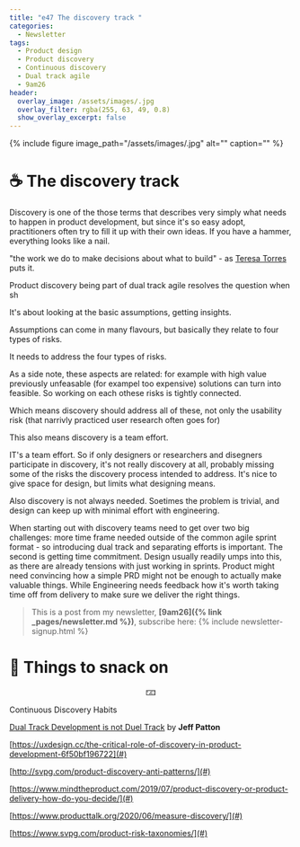 ```yaml
---
title: "e47 The discovery track "
categories:
  - Newsletter
tags:
  - Product design
  - Product discovery
  - Continuous discovery
  - Dual track agile
  - 9am26
header:
  overlay_image: /assets/images/.jpg
  overlay_filter: rgba(255, 63, 49, 0.8)
  show_overlay_excerpt: false
---
```



{% include figure image_path="/assets/images/.jpg" alt="" caption="" %}

# ☕ The discovery track

Discovery is one of the those terms that describes very simply what needs to happen in product development, but since it's so easy adopt, practitioners often try to fill it up with their own ideas. If you have a hammer, everything looks like a nail.

"the work we do to make decisions about what to build" - as [Teresa Torres](https://www.linkedin.com/in/ACoAAAAABQIBksTwFRyWlc2Rz43Z-BbuVG8zw54 "https://www.linkedin.com/in/ACoAAAAABQIBksTwFRyWlc2Rz43Z-BbuVG8zw54") puts it.


Product discovery being part of dual track agile resolves the question when sh

It's about looking at the basic assumptions, getting insights. 

Assumptions can come in many flavours, but basically they relate to four types of risks.

It needs to address the four types of risks.

As a side note, these aspects are related: for example with high value previously unfeasable (for exampel too expensive) solutions can turn into feasible. So working on each othese risks is tightly connected.

Which means discovery should address all of these, not only the usability risk (that narrivly practiced user research often goes for)

This also means discovery is a team effort.

IT's a team effort. So if only designers or researchers and disegners participate in discovery, it's not really discovery at all, probably missing some of the risks the discovery process intended to address. It's nice to give space for design, but limits what designing means.

Also discovery is not always needed. Soetimes the problem is trivial, and design can keep up with minimal effort with engineering.

When starting out with discovery teams need to get over two big challenges: more time frame needed outside of the common agile sprint format - so introducing dual track and separating efforts is important. The second is getting time commitment. Design usually readily umps into this, as there are already tensions with just working in sprints. Product might need convincing how a simple PRD might not be enough to actually make valuable things. While Engineering needs feedback how it's worth taking time off from delivery to make sure we deliver the right things.

> This is a post from my newsletter, **[9am26]({% link _pages/newsletter.md %})**, subscribe here:
> {% include newsletter-signup.html %}

# 🍪 Things to snack on

<p style="text-align: center;">🁃</p>

Continuous Discovery Habits

[Dual Track Development is not Duel Track](http://jpattonassociates.com/dual-track-development/) by **Jeff Patton**

[https://uxdesign.cc/the-critical-role-of-discovery-in-product-development-6f50bf196722](#)

[http://svpg.com/product-discovery-anti-patterns/](#)

[https://www.mindtheproduct.com/2019/07/product-discovery-or-product-delivery-how-do-you-decide/](#)

[https://www.producttalk.org/2020/06/measure-discovery/](#)

[https://www.svpg.com/product-risk-taxonomies/](#)






